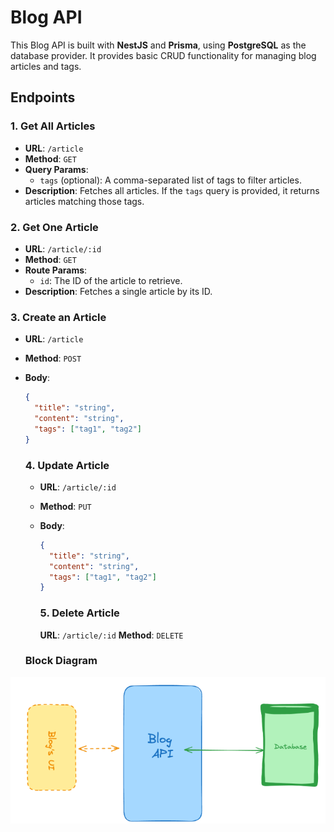 # Blog API

This Blog API is built with **NestJS** and **Prisma**, using **PostgreSQL** as the database provider. It provides basic CRUD functionality for managing blog articles and tags.

## Endpoints

### 1. Get All Articles

- **URL**: `/article`
- **Method**: `GET`
- **Query Params**:
  - `tags` (optional): A comma-separated list of tags to filter articles.
- **Description**: Fetches all articles. If the `tags` query is provided, it returns articles matching those tags.

### 2. Get One Article

- **URL**: `/article/:id`
- **Method**: `GET`
- **Route Params**:
  - `id`: The ID of the article to retrieve.
- **Description**: Fetches a single article by its ID.

### 3. Create an Article

- **URL**: `/article`
- **Method**: `POST`
- **Body**:

  ```json
  {
    "title": "string",
    "content": "string",
    "tags": ["tag1", "tag2"]
  }
  ```

  ### 4. Update Article

  - **URL**: `/article/:id`
  - **Method**: `PUT`
  - **Body**:

    ```json
    {
      "title": "string",
      "content": "string",
      "tags": ["tag1", "tag2"]
    }
    ```

    ### 5. Delete Article

    **URL**: `/article/:id`
    **Method**: `DELETE`

  ### Block Diagram

![Block-diagram](block-diagram.png)

